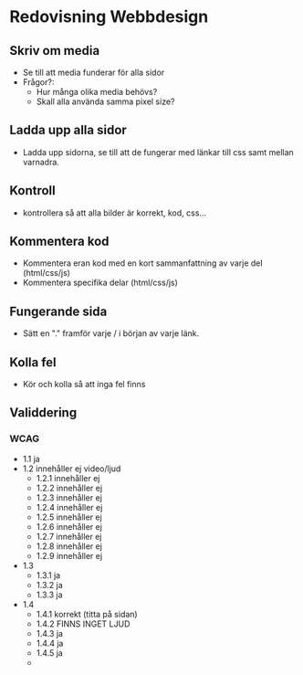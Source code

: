 # Redovisning Webbdesign

## Skriv om media 
- Se till att media funderar för alla sidor
- Frågor?:
  * Hur många olika media behövs?
  * Skall alla använda samma pixel size?

## Ladda upp alla sidor 
- Ladda upp sidorna, se till att de fungerar med länkar till css samt mellan varnadra.

## Kontroll
- kontrollera så att alla bilder är korrekt, kod, css...

## Kommentera kod
- Kommentera eran kod med en kort sammanfattning av varje del (html/css/js)
- Kommentera specifika delar (html/css/js)

## Fungerande sida
- Sätt en "." framför varje / i början av varje länk.

## Kolla fel
- Kör och kolla så att inga fel finns

## Validdering
### WCAG
- 1.1 ja
- 1.2 innehåller ej video/ljud
  - 1.2.1 innehåller ej
  - 1.2.2 innehåller ej
  - 1.2.3 innehåller ej
  - 1.2.4 innehåller ej
  - 1.2.5 innehåller ej
  - 1.2.6 innehåller ej
  - 1.2.7 innehåller ej
  - 1.2.8 innehåller ej
  - 1.2.9 innehåller ej
- 1.3
  - 1.3.1 ja
  - 1.3.2 ja
  - 1.3.3 ja
- 1.4
  - 1.4.1 korrekt (titta på sidan)
  - 1.4.2 FINNS INGET LJUD
  - 1.4.3 ja
  - 1.4.4 ja
  - 1.4.5 ja
  - 
